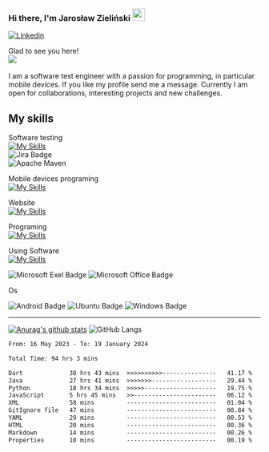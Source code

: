 ### Hi there, I'm Jarosław Zieliński <img src="https://media.giphy.com/media/hvRJCLFzcasrR4ia7z/giphy.gif" width="25">

  [![Linkedin](https://img.shields.io/badge/linkedin-%230077B5.svg?style=for-the-badge&logo=linkedin)](https://www.linkedin.com/in/jarosław-zieliński86)

Glad to see you here!<Br>
<a href="https://visitorbadge.io/status?path=https%3A%2F%2Fgithub.com%2Fjarekzielinski"><img src="https://api.visitorbadge.io/api/visitors?path=https%3A%2F%2Fgithub.com%2Fjarekzielinski&countColor=%23263759" /></a>
<Br><Br>
  I am a software test engineer with a passion for programming, in particular mobile devices. If you like my profile send me a message. Currently I am open for collaborations, interesting projects and new challenges.

  

## My skills
    
Software testing<Br>
[![My Skills](https://skillicons.dev/icons?i=selenium,java,jenkins)](https://skillicons.dev)<br>
![Jira Badge](https://img.shields.io/badge/Jira-0052CC?style=for-the-badge&logo=Jira&logoColor=white)<br>
![Apache Maven](https://img.shields.io/badge/Apache%20Maven-C71A36?style=for-the-badge&logo=Apache%20Maven&logoColor=white)
  
Mobile devices programing<br>
[![My Skills](https://skillicons.dev/icons?i=java,flutter,androidstudio,firebase)](https://skillicons.dev)
  
Website<br>
[![My Skills](https://skillicons.dev/icons?i=html,css,js,php)](https://skillicons.dev)

Programing<Br>
[![My Skills](https://skillicons.dev/icons?i=java,python,cs,git,github)](https://skillicons.dev)

Using Software<Br>
[![My Skills](https://skillicons.dev/icons?i=selenium,vscode,visualstudio,idea)](https://skillicons.dev)

![Microsoft Exel Badge](https://img.shields.io/badge/Microsoft_Excel-217346?style=for-the-badge&logo=microsoft-excel&logoColor=white)
![Microsoft Office Badge](https://img.shields.io/badge/Microsoft_Office-D83B01?style=for-the-badge&logo=microsoft-office&logoColor=white)


Os

![Android Badge](https://img.shields.io/badge/Android-3DDC84?style=for-the-badge&logo=android&logoColor=white)
![Ubuntu Badge](https://img.shields.io/badge/Ubuntu-E95420?style=for-the-badge&logo=ubuntu&logoColor=white)
![Windows Badge](https://img.shields.io/badge/Windows-0078D6?style=for-the-badge&logo=windows&logoColor=white)

 <hr style="height:2px;border-width:0;color:gray;background-color:gray"> 



[![Anurag's github stats](https://github-readme-stats.vercel.app/api?username=jarekzielinski&theme=blue-green)](https://github.com/anuraghazra/github-readme-stats)
![GitHub Langs](https://github-readme-stats.vercel.app/api/top-langs/?username=jarekzielinski&layout=compact&theme=blue-green)
  
  
  <!--START_SECTION:waka-->

```txt
From: 16 May 2023 - To: 19 January 2024

Total Time: 94 hrs 3 mins

Dart             38 hrs 43 mins  >>>>>>>>>>---------------   41.17 %
Java             27 hrs 41 mins  >>>>>>>------------------   29.44 %
Python           18 hrs 34 mins  >>>>>--------------------   19.75 %
JavaScript       5 hrs 45 mins   >>-----------------------   06.12 %
XML              58 mins         -------------------------   01.04 %
GitIgnore file   47 mins         -------------------------   00.84 %
YAML             29 mins         -------------------------   00.53 %
HTML             20 mins         -------------------------   00.36 %
Markdown         14 mins         -------------------------   00.26 %
Properties       10 mins         -------------------------   00.19 %
```

<!--END_SECTION:waka-->

            


  
<!--
**jarekzielinski/jarekzielinski** is a ✨ _special_ ✨ repository because its `README.md` (this file) appears on your GitHub profile.

Here are some ideas to get you started:

- 🔭 I’m currently working on ...
- 🌱 I’m currently learning ...
- 👯 I’m looking to collaborate on ...
- 🤔 I’m looking for help with ...
- 💬 Ask me about ...
- 📫 How to reach me: ...
- 😄 Pronouns: ...
- ⚡ Fun fact: ...
-->
